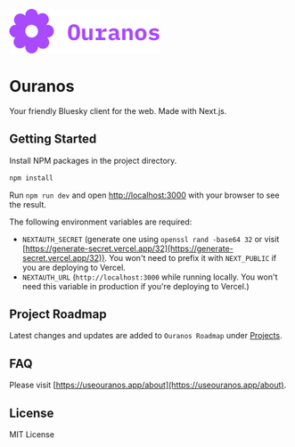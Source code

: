 ![logo](./public/logo.svg)

# Ouranos

Your friendly Bluesky client for the web. Made with Next.js.

## Getting Started

Install NPM packages in the project directory.

```bash
npm install
```

Run `npm run dev` and open [http://localhost:3000](http://localhost:3000) with your browser to see the result.

The following environment variables are required:

- `NEXTAUTH_SECRET` (generate one using `openssl rand -base64 32` or visit [https://generate-secret.vercel.app/32](https://generate-secret.vercel.app/32)). You won't need to prefix it with `NEXT_PUBLIC` if you are deploying to Vercel.
- `NEXTAUTH_URL` (`http://localhost:3000` while running locally. You won't need this variable in production if you're deploying to Vercel.)

## Project Roadmap

Latest changes and updates are added to `Ouranos Roadmap` under [Projects](https://github.com/users/pdelfan/projects/1).

## FAQ

Please visit [https://useouranos.app/about](https://useouranos.app/about).

## License

MIT License
